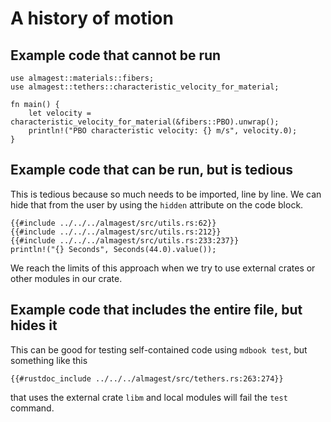 # A history of motion

## Example code that cannot be run

```rust,ignore
use almagest::materials::fibers;
use almagest::tethers::characteristic_velocity_for_material;

fn main() {
    let velocity = characteristic_velocity_for_material(&fibers::PBO).unwrap();
    println!("PBO characteristic velocity: {} m/s", velocity.0);
}
```

## Example code that can be run, but is tedious

This is tedious because so much needs to be imported, line by line.
We can hide that from the user by using the `hidden` attribute on
the code block.

```rust,runnable
{{#include ../../../almagest/src/utils.rs:62}}
{{#include ../../../almagest/src/utils.rs:212}}
{{#include ../../../almagest/src/utils.rs:233:237}}
println!("{} Seconds", Seconds(44.0).value());
```

We reach the limits of this approach when we try to use external
crates or other modules in our crate.

## Example code that includes the entire file, but hides it

This can be good for testing self-contained code using
`mdbook test`, but something like this

```rust,ignore
{{#rustdoc_include ../../../almagest/src/tethers.rs:263:274}}
```

that uses the external crate `libm` and local modules will fail
the `test` command.
